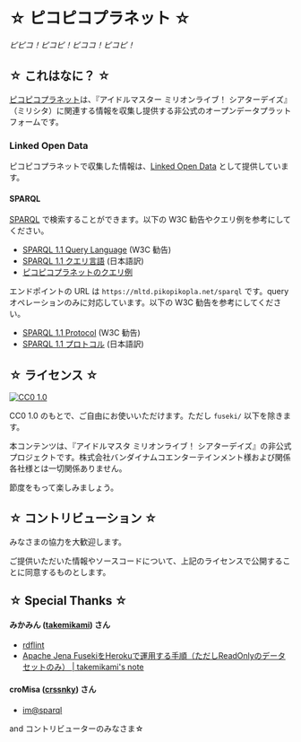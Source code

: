 # ☆ ピコピコプラネット ☆

_ピピコ！ピコピ！ピココ！ピコピ！_


## ☆ これはなに？ ☆

[ピコピコプラネット](https://mltd.pikopikopla.net/)は、『アイドルマスター ミリオンライブ！ シアターデイズ』（ミリシタ）に関連する情報を収集し提供する非公式のオープンデータプラットフォームです。

### Linked Open Data

ピコピコプラネットで収集した情報は、[Linked Open Data](https://ja.wikipedia.org/wiki/Linked_Open_Data) として提供しています。

#### SPARQL

[SPARQL](https://ja.wikipedia.org/wiki/SPARQL) で検索することができます。以下の W3C 勧告やクエリ例を参考にしてください。

- [SPARQL 1.1 Query Language](https://www.w3.org/TR/sparql11-query/) (W3C 勧告)
- [SPARQL 1.1 クエリ言語](http://www.asahi-net.or.jp/~ax2s-kmtn/internet/rdf/REC-sparql11-query-20130321.html) (日本語訳)
- [ピコピコプラネットのクエリ例](https://gist.github.com/foooomio/8314036fee8bc74c8d7da835ab1b7fa3)

エンドポイントの URL は `https://mltd.pikopikopla.net/sparql` です。query オペレーションのみに対応しています。以下の W3C 勧告を参考にしてください。

- [SPARQL 1.1 Protocol](https://www.w3.org/TR/2013/REC-sparql11-protocol-20130321/) (W3C 勧告)
- [SPARQL 1.1 プロトコル](http://www.asahi-net.or.jp/~ax2s-kmtn/internet/rdf/REC-sparql11-protocol-20130321.html) (日本語訳)


## ☆ ライセンス ☆

[![CC0 1.0](https://i.creativecommons.org/p/zero/1.0/88x31.png)](https://creativecommons.org/publicdomain/zero/1.0/)

CC0 1.0 のもとで、ご自由にお使いいただけます。ただし `fuseki/` 以下を除きます。

本コンテンツは、『アイドルマスタ ミリオンライブ！ シアターデイズ』の非公式プロジェクトです。株式会社バンダイナムコエンターテインメント様および関係各社様とは一切関係ありません。

節度をもって楽しみましょう。

## ☆ コントリビューション ☆

みなさまの協力を大歓迎します。

ご提供いただいた情報やソースコードについて、上記のライセンスで公開することに同意するものとします。


## ☆ Special Thanks ☆

#### みかみん ([takemikami](https://github.com/takemikami)) さん
- [rdflint](https://imas.github.io/rdflint/)
- [Apache Jena FusekiをHerokuで運用する手順（ただしReadOnlyのデータセットのみ） | takemikami's note](https://takemikami.com/2019/08/01/Apache-Jena-FusekiHerokuReadOnly.html)

#### croMisa ([crssnky](https://github.com/crssnky)) さん
- [im@sparql](https://sparql.crssnky.xyz/imas/)

and コントリビューターのみなさま☆
